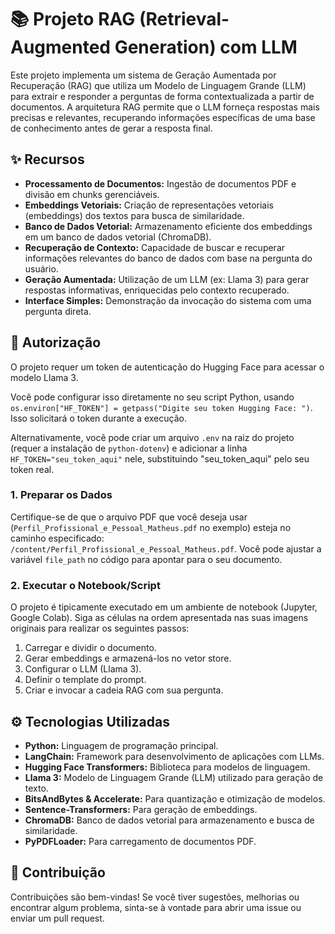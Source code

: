 # 📚 Projeto RAG (Retrieval-Augmented Generation) com LLM

Este projeto implementa um sistema de Geração Aumentada por Recuperação (RAG) que utiliza um Modelo de Linguagem Grande (LLM) para extrair e responder a perguntas de forma contextualizada a partir de documentos. A arquitetura RAG permite que o LLM forneça respostas mais precisas e relevantes, recuperando informações específicas de uma base de conhecimento antes de gerar a resposta final.

## ✨ Recursos

* **Processamento de Documentos:** Ingestão de documentos PDF e divisão em chunks gerenciáveis.
* **Embeddings Vetoriais:** Criação de representações vetoriais (embeddings) dos textos para busca de similaridade.
* **Banco de Dados Vetorial:** Armazenamento eficiente dos embeddings em um banco de dados vetorial (ChromaDB).
* **Recuperação de Contexto:** Capacidade de buscar e recuperar informações relevantes do banco de dados com base na pergunta do usuário.
* **Geração Aumentada:** Utilização de um LLM (ex: Llama 3) para gerar respostas informativas, enriquecidas pelo contexto recuperado.
* **Interface Simples:** Demonstração da invocação do sistema com uma pergunta direta.

## 🔑 Autorização

O projeto requer um token de autenticação do Hugging Face para acessar o modelo Llama 3.

Você pode configurar isso diretamente no seu script Python, usando `os.environ["HF_TOKEN"] = getpass("Digite seu token Hugging Face: ")`. Isso solicitará o token durante a execução.

Alternativamente, você pode criar um arquivo `.env` na raiz do projeto (requer a instalação de `python-dotenv`) e adicionar a linha `HF_TOKEN="seu_token_aqui"` nele, substituindo "seu_token_aqui" pelo seu token real.

### 1. Preparar os Dados

Certifique-se de que o arquivo PDF que você deseja usar (`Perfil_Profissional_e_Pessoal_Matheus.pdf` no exemplo) esteja no caminho especificado: `/content/Perfil_Profissional_e_Pessoal_Matheus.pdf`. Você pode ajustar a variável `file_path` no código para apontar para o seu documento.

### 2. Executar o Notebook/Script

O projeto é tipicamente executado em um ambiente de notebook (Jupyter, Google Colab). Siga as células na ordem apresentada nas suas imagens originais para realizar os seguintes passos:

1.  Carregar e dividir o documento.
2.  Gerar embeddings e armazená-los no vetor store.
3.  Configurar o LLM (Llama 3).
4.  Definir o template do prompt.
5.  Criar e invocar a cadeia RAG com sua pergunta.

## ⚙️ Tecnologias Utilizadas

* **Python:** Linguagem de programação principal.
* **LangChain:** Framework para desenvolvimento de aplicações com LLMs.
* **Hugging Face Transformers:** Biblioteca para modelos de linguagem.
* **Llama 3:** Modelo de Linguagem Grande (LLM) utilizado para geração de texto.
* **BitsAndBytes & Accelerate:** Para quantização e otimização de modelos.
* **Sentence-Transformers:** Para geração de embeddings.
* **ChromaDB:** Banco de dados vetorial para armazenamento e busca de similaridade.
* **PyPDFLoader:** Para carregamento de documentos PDF.

## 🤝 Contribuição

Contribuições são bem-vindas! Se você tiver sugestões, melhorias ou encontrar algum problema, sinta-se à vontade para abrir uma issue ou enviar um pull request.
